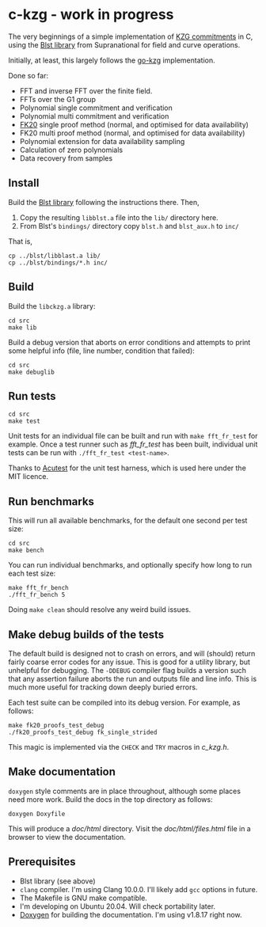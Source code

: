 # c-kzg - work in progress

The very beginnings of a simple implementation of [KZG commitments](https://dankradfeist.de/ethereum/2020/06/16/kate-polynomial-commitments.html) in C, using the [Blst library](https://github.com/supranational/blst) from Supranational for field and curve operations.

Initially, at least, this largely follows the [go-kzg](https://github.com/protolambda/go-kzg) implementation.

Done so far:
  - FFT and inverse FFT over the finite field.
  - FFTs over the G1 group
  - Polynomial single commitment and verification
  - Polynomial multi commitment and verification
  - [FK20](https://github.com/khovratovich/Kate/blob/master/Kate_amortized.pdf) single proof method (normal, and optimised for data availability)
  - FK20 multi proof method (normal, and optimised for data availability)
  - Polynomial extension for data availability sampling
  - Calculation of zero polynomials
  - Data recovery from samples

## Install

Build the [Blst library](https://github.com/supranational/blst) following the instructions there. Then,

1. Copy the resulting `libblst.a` file into the `lib/` directory here.
2. From Blst's `bindings/` directory copy `blst.h` and `blst_aux.h` to `inc/`

That is,

```
cp ../blst/libblast.a lib/
cp ../blst/bindings/*.h inc/
```

## Build

Build the `libckzg.a` library:

```
cd src
make lib
```

Build a debug version that aborts on error conditions and attempts to print some helpful info (file, line number, condition that failed):

```
cd src
make debuglib
```

## Run tests

```
cd src
make test
```

Unit tests for an individual file can be built and run with `make fft_fr_test` for example. Once a test runner such as *fft_fr_test* has been built, individual unit tests can be run with `./fft_fr_test <test-name>`.

Thanks to [Acutest](https://github.com/mity/acutest) for the unit test harness, which is used here under the MIT licence.

## Run benchmarks

This will run all available benchmarks, for the default one second per test size:

```
cd src
make bench
```

You can run individual benchmarks, and optionally specify how long to run each test size:

```
make fft_fr_bench
./fft_fr_bench 5
```

Doing `make clean` should resolve any weird build issues.

## Make debug builds of the tests

The default build is designed not to crash on errors, and will (should) return fairly coarse error codes for any issue. This is good for a utility library, but unhelpful for debugging. The `-DDEBUG` compiler flag  builds a version such that any assertion failure aborts the run and outputs file and line info. This is much more useful for tracking down deeply buried errors.

Each test suite can be compiled into its debug version. For example, as follows:

```
make fk20_proofs_test_debug
./fk20_proofs_test_debug fk_single_strided
```

This magic is implemented via the `CHECK` and `TRY` macros in _c_kzg.h_.

## Make documentation

`doxygen` style comments are in place throughout, although some places need more work. Build the docs in the top directory as follows:

```
doxygen Doxyfile
```

This will produce a _doc/html_ directory. Visit the _doc/html/files.html_ file in a browser to view the documentation.

## Prerequisites

 - Blst library (see above)
 - `clang` compiler. I'm using Clang 10.0.0. I'll likely add `gcc` options in future.
 - The Makefile is GNU make compatible.
 - I'm developing on Ubuntu 20.04. Will check portability later.
 - [Doxygen](https://www.doxygen.nl/index.html) for building the documentation. I'm using v1.8.17 right now.
